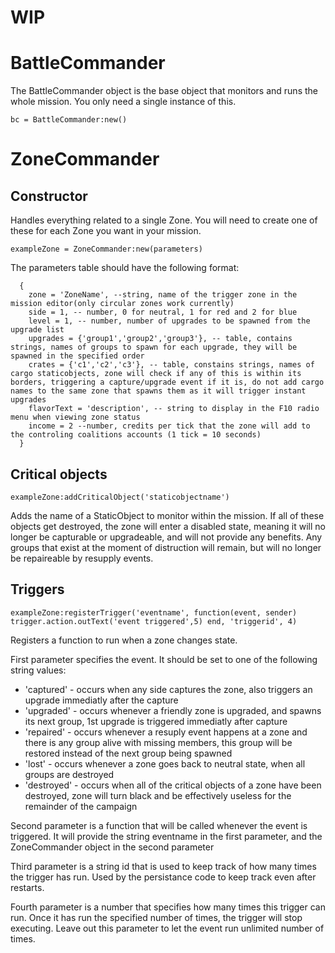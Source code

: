 # WIP

# BattleCommander

The BattleCommander object is the base object that monitors and runs the whole mission. You only need a single instance of this.

`bc = BattleCommander:new()`

# ZoneCommander

## Constructor

Handles everything related to a single Zone. You will need to create one of these for each Zone you want in your mission.

`exampleZone = ZoneCommander:new(parameters)`

The parameters table should have the following format:

```
  {
    zone = 'ZoneName', --string, name of the trigger zone in the mission editor(only circular zones work currently)
    side = 1, -- number, 0 for neutral, 1 for red and 2 for blue
    level = 1, -- number, number of upgrades to be spawned from the upgrade list
    upgrades = {'group1','group2','group3'}, -- table, contains strings, names of groups to spawn for each upgrade, they will be spawned in the specified order
    crates = {'c1','c2','c3'}, -- table, constains strings, names of cargo staticobjects, zone will check if any of this is within its borders, triggering a capture/upgrade event if it is, do not add cargo names to the same zone that spawns them as it will trigger instant upgrades
    flavorText = 'description', -- string to display in the F10 radio menu when viewing zone status
    income = 2 --number, credits per tick that the zone will add to the controling coalitions accounts (1 tick = 10 seconds)
  }
```

## Critical objects

`exampleZone:addCriticalObject('staticobjectname')`

Adds the name of a StaticObject to monitor within the mission. If all of these objects get destroyed, the zone will enter a disabled state, meaning it will no longer be capturable or upgradeable, and will not provide any benefits. Any groups that exist at the moment of distruction will remain, but will no longer be repaireable by resupply events.

## Triggers

`exampleZone:registerTrigger('eventname', function(event, sender) trigger.action.outText('event triggered',5) end, 'triggerid', 4)`

Registers a function to run when a zone changes state.

First parameter specifies the event. It should be set to one of the following string values:
- 'captured' - occurs when any side captures the zone, also triggers an upgrade immediatly after the capture
- 'upgraded' - occurs whenever a friendly zone is upgraded, and spawns its next group, 1st upgrade is triggered immediatly after capture
- 'repaired' - occurs whenever a resuply event happens at a zone and there is any group alive with missing members, this group will be restored instead of the next group being spawned
- 'lost' - occurs whenever a zone goes back to neutral state, when all groups are destroyed
- 'destroyed' - occurs when all of the critical objects of a zone have been destroyed, zone will turn black and be effectively useless for the remainder of the campaign

Second parameter is a function that will be called whenever the event is triggered. It will provide the string eventname in the first parameter, and the ZoneCommander object in the second parameter

Third parameter is a string id that is used to keep track of how many times the trigger has run. Used by the persistance code to keep track even after restarts.

Fourth parameter is a number that specifies how many times this trigger can run. Once it has run the specified number of times, the trigger will stop executing. Leave out this parameter to let the event run unlimited number of times.


